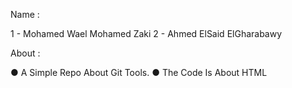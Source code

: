Name :

1 - Mohamed Wael Mohamed Zaki
2 - Ahmed ElSaid ElGharabawy

About :

● A Simple Repo About Git Tools.
● The Code Is About HTML